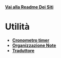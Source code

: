 **[Vai alla Readme Dei Siti](../Readme.md)**

# Utilità

- **[Cronometro timer](Cronometro_timer)**
- **[Organizzazione Note](Organizzazione_Note)**
- **[Traduttore](Traduttore)**